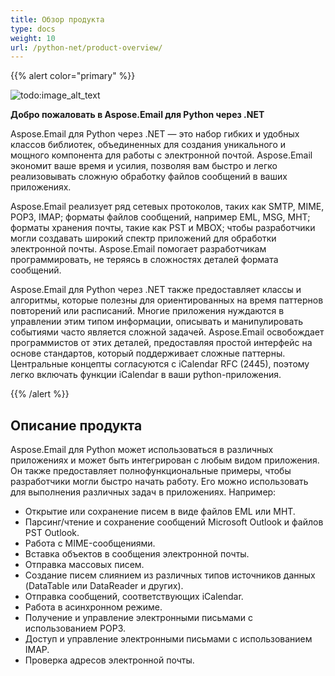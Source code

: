 ```yaml
---
title: Обзор продукта
type: docs
weight: 10
url: /python-net/product-overview/
---
```



{{% alert color="primary" %}} 

![todo:image_alt_text](product-overview_1.png)

**Добро пожаловать в Aspose.Email для Python через .NET**

Aspose.Email для Python через .NET — это набор гибких и удобных классов библиотек, объединенных для создания уникального и мощного компонента для работы с электронной почтой. Aspose.Email экономит ваше время и усилия, позволяя вам быстро и легко реализовывать сложную обработку файлов сообщений в ваших приложениях.

Aspose.Email реализует ряд сетевых протоколов, таких как SMTP, MIME, POP3, IMAP; форматы файлов сообщений, например EML, MSG, MHT; форматы хранения почты, такие как PST и MBOX; чтобы разработчики могли создавать широкий спектр приложений для обработки электронной почты. Aspose.Email помогает разработчикам программировать, не теряясь в сложностях деталей формата сообщений.

Aspose.Email для Python через .NET также предоставляет классы и алгоритмы, которые полезны для ориентированных на время паттернов повторений или расписаний. Многие приложения нуждаются в управлении этим типом информации, описывать и манипулировать событиями часто является сложной задачей. Aspose.Email освобождает программистов от этих деталей, предоставляя простой интерфейс на основе стандартов, который поддерживает сложные паттерны. Центральные концепты согласуются с iCalendar RFC (2445), поэтому легко включать функции iCalendar в ваши python-приложения.

{{% /alert %}} 
## **Описание продукта**
Aspose.Email для Python может использоваться в различных приложениях и может быть интегрирован с любым видом приложения. Он также предоставляет полнофункциональные примеры, чтобы разработчики могли быстро начать работу. Его можно использовать для выполнения различных задач в приложениях. Например:

- Открытие или сохранение писем в виде файлов EML или MHT.
- Парсинг/чтение и сохранение сообщений Microsoft Outlook и файлов PST Outlook.
- Работа с MIME-сообщениями.
- Вставка объектов в сообщения электронной почты.
- Отправка массовых писем.
- Создание писем слиянием из различных типов источников данных (DataTable или DataReader и других).
- Отправка сообщений, соответствующих iCalendar.
- Работа в асинхронном режиме.
- Получение и управление электронными письмами с использованием POP3.
- Доступ и управление электронными письмами с использованием IMAP.
- Проверка адресов электронной почты.